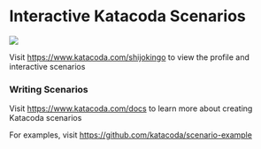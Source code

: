 # Interactive Katacoda Scenarios

[![](http://shields.katacoda.com/katacoda/shijokingo/count.svg)](https://www.katacoda.com/shijokingo "Get your profile on Katacoda.com")

Visit https://www.katacoda.com/shijokingo to view the profile and interactive scenarios

### Writing Scenarios
Visit https://www.katacoda.com/docs to learn more about creating Katacoda scenarios

For examples, visit https://github.com/katacoda/scenario-example
